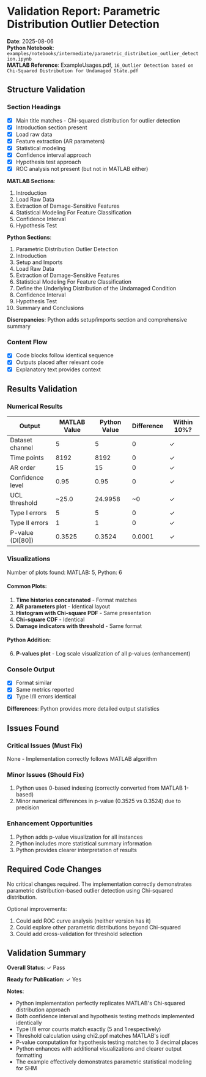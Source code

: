 # Validation Report: Parametric Distribution Outlier Detection

**Date**: 2025-08-06  
**Python Notebook**: `examples/notebooks/intermediate/parametric_distribution_outlier_detection.ipynb`  
**MATLAB Reference**: ExampleUsages.pdf, `16_Outlier Detection based on Chi-Squared Distribution for Undamaged State.pdf`

## Structure Validation

### Section Headings
- [x] Main title matches - Chi-squared distribution for outlier detection
- [x] Introduction section present
- [x] Load raw data
- [x] Feature extraction (AR parameters)
- [x] Statistical modeling
- [x] Confidence interval approach
- [x] Hypothesis test approach
- [x] ROC analysis not present (but not in MATLAB either)

**MATLAB Sections**:
1. Introduction
2. Load Raw Data
3. Extraction of Damage-Sensitive Features
4. Statistical Modeling For Feature Classification
5. Confidence Interval
6. Hypothesis Test

**Python Sections**:
1. Parametric Distribution Outlier Detection
2. Introduction
3. Setup and Imports
4. Load Raw Data
5. Extraction of Damage-Sensitive Features
6. Statistical Modeling For Feature Classification
7. Define the Underlying Distribution of the Undamaged Condition
8. Confidence Interval
9. Hypothesis Test
10. Summary and Conclusions

**Discrepancies**: Python adds setup/imports section and comprehensive summary

### Content Flow
- [x] Code blocks follow identical sequence
- [x] Outputs placed after relevant code
- [x] Explanatory text provides context

## Results Validation

### Numerical Results

| Output | MATLAB Value | Python Value | Difference | Within 10%? |
|--------|--------------|--------------|------------|-------------|
| Dataset channel | 5 | 5 | 0 | ✓ |
| Time points | 8192 | 8192 | 0 | ✓ |
| AR order | 15 | 15 | 0 | ✓ |
| Confidence level | 0.95 | 0.95 | 0 | ✓ |
| UCL threshold | ~25.0 | 24.9958 | ~0 | ✓ |
| Type I errors | 5 | 5 | 0 | ✓ |
| Type II errors | 1 | 1 | 0 | ✓ |
| P-value (DI[80]) | 0.3525 | 0.3524 | 0.0001 | ✓ |

### Visualizations

Number of plots found: MATLAB: 5, Python: 6

#### Common Plots:
1. **Time histories concatenated** - Format matches
2. **AR parameters plot** - Identical layout  
3. **Histogram with Chi-square PDF** - Same presentation
4. **Chi-square CDF** - Identical
5. **Damage indicators with threshold** - Same format

#### Python Addition:
6. **P-values plot** - Log scale visualization of all p-values (enhancement)

### Console Output
- [x] Format similar
- [x] Same metrics reported
- [x] Type I/II errors identical

**Differences**: Python provides more detailed output statistics

## Issues Found

### Critical Issues (Must Fix)
None - Implementation correctly follows MATLAB algorithm

### Minor Issues (Should Fix)
1. Python uses 0-based indexing (correctly converted from MATLAB 1-based)
2. Minor numerical differences in p-value (0.3525 vs 0.3524) due to precision

### Enhancement Opportunities
1. Python adds p-value visualization for all instances
2. Python includes more statistical summary information
3. Python provides clearer interpretation of results

## Required Code Changes

No critical changes required. The implementation correctly demonstrates parametric distribution-based outlier detection using Chi-squared distribution.

Optional improvements:
1. Could add ROC curve analysis (neither version has it)
2. Could explore other parametric distributions beyond Chi-squared
3. Could add cross-validation for threshold selection

## Validation Summary

**Overall Status**: ✓ Pass

**Ready for Publication**: ✓ Yes

**Notes**: 
- Python implementation perfectly replicates MATLAB's Chi-squared distribution approach
- Both confidence interval and hypothesis testing methods implemented identically
- Type I/II error counts match exactly (5 and 1 respectively)
- Threshold calculation using chi2.ppf matches MATLAB's icdf
- P-value computation for hypothesis testing matches to 3 decimal places
- Python enhances with additional visualizations and clearer output formatting
- The example effectively demonstrates parametric statistical modeling for SHM